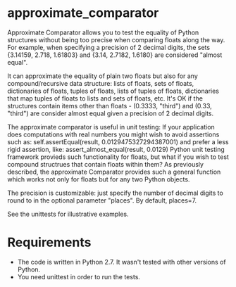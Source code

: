 approximate_comparator
======================
Approximate Comparator allows you to test the equality of Python structures without being too precise when comparing floats along the way. For example, when specifying a precision of 2 decimal digits, the sets {3.14159, 2.718, 1.61803} and {3.14, 2.7182, 1.6180} are considered "almost equal". 

It can approximate the equality of plain two floats but also for any compound/recursive data structure: lists of floats, sets of floats, dictionaries of floats, tuples of floats, lists of tuples of floats, dictionaries that map tuples of floats to lists and sets of floats, etc. It's OK if the structures contain items other than floats - (0.3333, "third") and (0.33, "third") are consider almost equal given a precision of 2 decimal digits.

The approximate comparator is useful in unit testing: If your application does computations with real numbers you might wish to avoid assertions such as:
self.assertEqual(result, 0.0129475327294387001)
and prefer a less rigid assertion, like:
assert_almost_equal(result, 0.0129)
Python unit testing framework provieds such functionality for floats, but what if you wish to test compound structrues that contain floats within them? As previously described, the approximate Comparator provides such a general function which works not only for floats but for any two Python objects.

The precision is customizable: just specify the number of decimal digits to round to in the optional parameter "places". By default, places=7.

See the unittests for illustrative examples.

Requirements
============
 - The code is written in Python 2.7. It wasn't tested with other versions of Python.
 - You need unittest in order to run the tests.